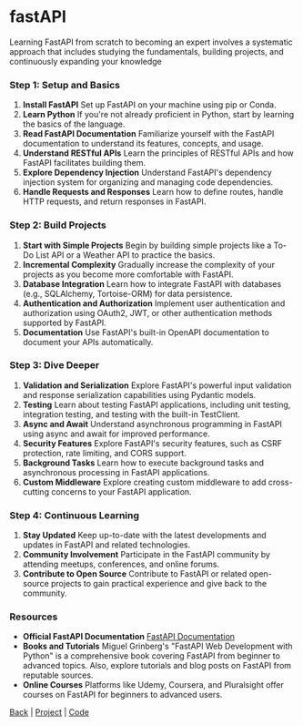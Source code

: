 # fastAPI

Learning FastAPI from scratch to becoming an expert involves a systematic approach that includes studying the fundamentals, building projects, and continuously expanding your knowledge

### Step 1: Setup and Basics
1. **Install FastAPI** Set up FastAPI on your machine using pip or Conda.
2. **Learn Python** If you're not already proficient in Python, start by learning the basics of the language.
3. **Read FastAPI Documentation** Familiarize yourself with the FastAPI documentation to understand its features, concepts, and usage.
4. **Understand RESTful APIs** Learn the principles of RESTful APIs and how FastAPI facilitates building them.
5. **Explore Dependency Injection** Understand FastAPI's dependency injection system for organizing and managing code dependencies.
6. **Handle Requests and Responses** Learn how to define routes, handle HTTP requests, and return responses in FastAPI.

### Step 2: Build Projects
1. **Start with Simple Projects** Begin by building simple projects like a To-Do List API or a Weather API to practice the basics.
2. **Incremental Complexity** Gradually increase the complexity of your projects as you become more comfortable with FastAPI.
3. **Database Integration** Learn how to integrate FastAPI with databases (e.g., SQLAlchemy, Tortoise-ORM) for data persistence.
4. **Authentication and Authorization** Implement user authentication and authorization using OAuth2, JWT, or other authentication methods supported by FastAPI.
5. **Documentation** Use FastAPI's built-in OpenAPI documentation to document your APIs automatically.

### Step 3: Dive Deeper
1. **Validation and Serialization** Explore FastAPI's powerful input validation and response serialization capabilities using Pydantic models.
2. **Testing** Learn about testing FastAPI applications, including unit testing, integration testing, and testing with the built-in TestClient.
3. **Async and Await** Understand asynchronous programming in FastAPI using async and await for improved performance.
4. **Security Features** Explore FastAPI's security features, such as CSRF protection, rate limiting, and CORS support.
5. **Background Tasks** Learn how to execute background tasks and asynchronous processing in FastAPI applications.
6. **Custom Middleware** Explore creating custom middleware to add cross-cutting concerns to your FastAPI application.

### Step 4: Continuous Learning
1. **Stay Updated** Keep up-to-date with the latest developments and updates in FastAPI and related technologies.
2. **Community Involvement** Participate in the FastAPI community by attending meetups, conferences, and online forums.
3. **Contribute to Open Source** Contribute to FastAPI or related open-source projects to gain practical experience and give back to the community.

### Resources
- **Official FastAPI Documentation** [FastAPI Documentation](https://fastapi.tiangolo.com/)
- **Books and Tutorials** Miguel Grinberg's "FastAPI Web Development with Python" is a comprehensive book covering FastAPI from beginner to advanced topics. Also, explore tutorials and blog posts on FastAPI from reputable sources.
- **Online Courses** Platforms like Udemy, Coursera, and Pluralsight offer courses on FastAPI for beginners to advanced users.

[Back](../../python.md) | [Project](../project.md) | [Code](../../../code.md)